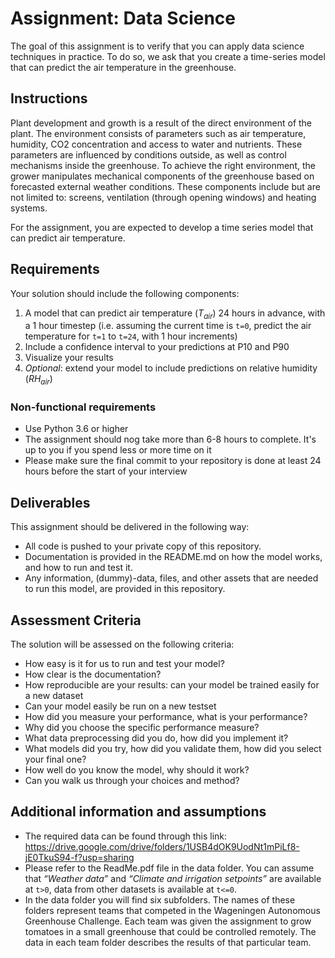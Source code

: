 
# Assignment: Data Science

The goal of this assignment is to verify that you can apply data science techniques in practice. To do so, we ask that you create a time-series model that can predict the air temperature in the greenhouse.

## Instructions

Plant development and growth is a result of the direct environment of the plant. The environment consists of parameters such as air temperature, humidity, CO2 concentration and access to water and nutrients. These parameters are influenced by conditions outside, as well as control mechanisms inside the greenhouse. To achieve the right environment, the grower manipulates mechanical components of the greenhouse based on forecasted external weather conditions. These components include but are not limited to: screens, ventilation (through opening windows) and heating systems. 

For the assignment, you are expected to develop a time series model that can predict air temperature.

## Requirements

Your solution should include the following components:

1. A model that can predict air temperature (_T<sub>air</sub>_) 24 hours in advance, with a 1 hour timestep (i.e. assuming the current time is `t=0`, predict the air temperature for `t=1` to `t=24`, with 1 hour increments)
2. Include a confidence interval to your predictions at P10 and P90
3. Visualize your results
4. _Optional_: extend your model to include predictions on relative humidity (_RH<sub>air</sub>_)

### Non-functional requirements

- Use Python 3.6 or higher
- The assignment should nog take more than 6-8 hours to complete. It's up to you if you spend less or more time on it
- Please make sure the final commit to your repository is done at least 24 hours before the start of your interview

## Deliverables

This assignment should be delivered in the following way:

- All code is pushed to your private copy of this repository.
- Documentation is provided in the README.md on how the model works, and how to run and test it.
- Any information, (dummy)-data, files, and other assets that are needed to run this model, are provided in this repository.

## Assessment Criteria

The solution will be assessed on the following criteria:

- How easy is it for us to run and test your model?
- How clear is the documentation?
- How reproducible are your results: can your model be trained easily for a new dataset
- Can your model easily be run on a new testset
- How did you measure your performance, what is your performance?
- Why did you choose the specific performance measure?
- What data preprocessing did you do, how did you implement it?
- What models did you try, how did you validate them, how did you select your final one?
- How well do you know the model, why should it work?
- Can you walk us through your choices and method?

## Additional information and assumptions

- The required data can be found through this link: https://drive.google.com/drive/folders/1USB4dOK9UodNt1mPiLf8-jE0TkuS94-f?usp=sharing
- Please refer to the ReadMe.pdf file in the data folder. You can assume that _“Weather data”_ and _“Climate and irrigation setpoints”_ are available at `t>0`, data from other datasets is available at `t<=0`.
- In the data folder you will find six subfolders. The names of these folders represent teams that competed in the Wageningen Autonomous Greenhouse Challenge. Each team was given the assignment to grow tomatoes in a small greenhouse that could be controlled remotely. The data in each team folder describes the results of that particular team.

